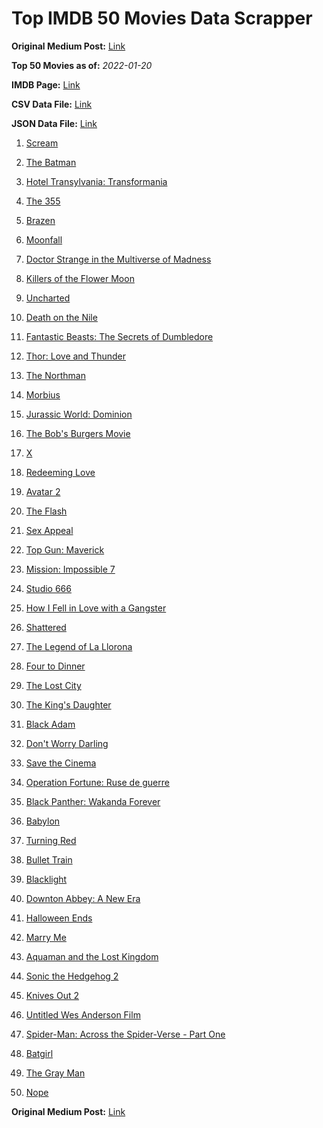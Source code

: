 # Top IMDB 50 Movies Data Scrapper

**Original Medium Post:** [Link](https://medium.com/@nishantsahoo/which-movie-should-i-watch-5c83a3c0f5b1) 

**Top 50 Movies as of:** _2022-01-20_

**IMDB Page:** [Link](http://www.imdb.com/search/title?release_date=2022,2022&title_type=feature)

**CSV Data File:** [Link](/Data/data.csv)

**JSON Data File:** [Link](/Data/data.json)

1. [Scream](https://www.imdb.com/title/tt11245972/?ref_=adv_li_tt)

2. [The Batman](https://www.imdb.com/title/tt1877830/?ref_=adv_li_tt)

3. [Hotel Transylvania: Transformania](https://www.imdb.com/title/tt9848626/?ref_=adv_li_tt)

4. [The 355](https://www.imdb.com/title/tt8356942/?ref_=adv_li_tt)

5. [Brazen](https://www.imdb.com/title/tt13978306/?ref_=adv_li_tt)

6. [Moonfall](https://www.imdb.com/title/tt5834426/?ref_=adv_li_tt)

7. [Doctor Strange in the Multiverse of Madness](https://www.imdb.com/title/tt9419884/?ref_=adv_li_tt)

8. [Killers of the Flower Moon](https://www.imdb.com/title/tt5537002/?ref_=adv_li_tt)

9. [Uncharted](https://www.imdb.com/title/tt1464335/?ref_=adv_li_tt)

10. [Death on the Nile](https://www.imdb.com/title/tt7657566/?ref_=adv_li_tt)

11. [Fantastic Beasts: The Secrets of Dumbledore](https://www.imdb.com/title/tt4123432/?ref_=adv_li_tt)

12. [Thor: Love and Thunder](https://www.imdb.com/title/tt10648342/?ref_=adv_li_tt)

13. [The Northman](https://www.imdb.com/title/tt11138512/?ref_=adv_li_tt)

14. [Morbius](https://www.imdb.com/title/tt5108870/?ref_=adv_li_tt)

15. [Jurassic World: Dominion](https://www.imdb.com/title/tt8041270/?ref_=adv_li_tt)

16. [The Bob's Burgers Movie](https://www.imdb.com/title/tt7466442/?ref_=adv_li_tt)

17. [X](https://www.imdb.com/title/tt13560574/?ref_=adv_li_tt)

18. [Redeeming Love](https://www.imdb.com/title/tt11365186/?ref_=adv_li_tt)

19. [Avatar 2](https://www.imdb.com/title/tt1630029/?ref_=adv_li_tt)

20. [The Flash](https://www.imdb.com/title/tt0439572/?ref_=adv_li_tt)

21. [Sex Appeal](https://www.imdb.com/title/tt11203022/?ref_=adv_li_tt)

22. [Top Gun: Maverick](https://www.imdb.com/title/tt1745960/?ref_=adv_li_tt)

23. [Mission: Impossible 7](https://www.imdb.com/title/tt9603212/?ref_=adv_li_tt)

24. [Studio 666](https://www.imdb.com/title/tt15374070/?ref_=adv_li_tt)

25. [How I Fell in Love with a Gangster](https://www.imdb.com/title/tt16453244/?ref_=adv_li_tt)

26. [Shattered](https://www.imdb.com/title/tt14923008/?ref_=adv_li_tt)

27. [The Legend of La Llorona](https://www.imdb.com/title/tt7267498/?ref_=adv_li_tt)

28. [Four to Dinner](https://www.imdb.com/title/tt14247286/?ref_=adv_li_tt)

29. [The Lost City](https://www.imdb.com/title/tt13320622/?ref_=adv_li_tt)

30. [The King's Daughter](https://www.imdb.com/title/tt2328678/?ref_=adv_li_tt)

31. [Black Adam](https://www.imdb.com/title/tt6443346/?ref_=adv_li_tt)

32. [Don't Worry Darling](https://www.imdb.com/title/tt10731256/?ref_=adv_li_tt)

33. [Save the Cinema](https://www.imdb.com/title/tt12048234/?ref_=adv_li_tt)

34. [Operation Fortune: Ruse de guerre](https://www.imdb.com/title/tt7985704/?ref_=adv_li_tt)

35. [Black Panther: Wakanda Forever](https://www.imdb.com/title/tt9114286/?ref_=adv_li_tt)

36. [Babylon](https://www.imdb.com/title/tt10640346/?ref_=adv_li_tt)

37. [Turning Red](https://www.imdb.com/title/tt8097030/?ref_=adv_li_tt)

38. [Bullet Train](https://www.imdb.com/title/tt12593682/?ref_=adv_li_tt)

39. [Blacklight](https://www.imdb.com/title/tt14060094/?ref_=adv_li_tt)

40. [Downton Abbey: A New Era](https://www.imdb.com/title/tt11703710/?ref_=adv_li_tt)

41. [Halloween Ends](https://www.imdb.com/title/tt10665342/?ref_=adv_li_tt)

42. [Marry Me](https://www.imdb.com/title/tt10223460/?ref_=adv_li_tt)

43. [Aquaman and the Lost Kingdom](https://www.imdb.com/title/tt9663764/?ref_=adv_li_tt)

44. [Sonic the Hedgehog 2](https://www.imdb.com/title/tt12412888/?ref_=adv_li_tt)

45. [Knives Out 2](https://www.imdb.com/title/tt11564570/?ref_=adv_li_tt)

46. [Untitled Wes Anderson Film](https://www.imdb.com/title/tt14230388/?ref_=adv_li_tt)

47. [Spider-Man: Across the Spider-Verse - Part One](https://www.imdb.com/title/tt9362722/?ref_=adv_li_tt)

48. [Batgirl](https://www.imdb.com/title/tt6718412/?ref_=adv_li_tt)

49. [The Gray Man](https://www.imdb.com/title/tt1649418/?ref_=adv_li_tt)

50. [Nope](https://www.imdb.com/title/tt10954984/?ref_=adv_li_tt)

**Original Medium Post:** [Link](https://medium.com/@nishantsahoo/which-movie-should-i-watch-5c83a3c0f5b1) 
